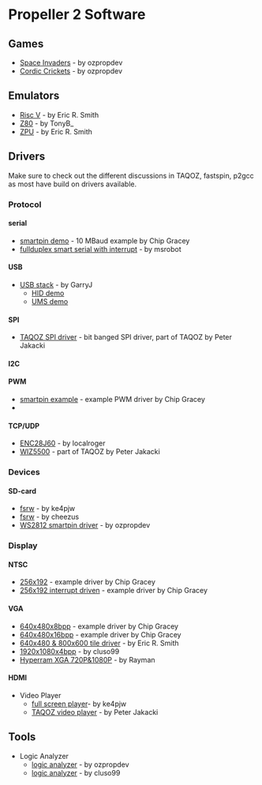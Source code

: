 # Propeller 2 Software

## Games
 * [Space Invaders](https://forums.parallax.com/discussion/169478/p2-invaders-cordic-crickets-vga-demo-for-p2-eval-boards) -
by ozpropdev
 * [Cordic Crickets](https://forums.parallax.com/discussion/169478/p2-invaders-cordic-crickets-vga-demo-for-p2-eval-boards) -
by ozpropdev

## Emulators
 * [Risc V](https://forums.parallax.com/discussion/166563/zpu-and-riscv-emulation-for-p2-now-with-xbyte) -
by Eric R. Smith
 * [Z80](https://forums.parallax.com/discussion/169964/z80-cpu-xbyte-interpreter) -
by TonyB_
 * [ZPU](https://forums.parallax.com/discussion/166563/zpu-and-riscv-emulation-for-p2-now-with-xbyte) -
by Eric R. Smith


## Drivers
Make sure to check out the different discussions in TAQOZ, fastspin, p2gcc as most have build on drivers available.

### Protocol
#### serial
 * [smartpin demo](https://github.com/parallaxinc/propeller/tree/master/examples/v32i%20FPGA%20Examples/smartpin_serial_turnaround.spin2) -
10 MBaud example by Chip Gracey
 * [fullduplex smart serial with interrupt](https://forums.parallax.com/discussion/169660/cogserial-fullduplex-smart-serial-using-interrupt) -
by msrobot
 
#### USB
 * [USB stack](https://forums.parallax.com/discussion/163830/usb-testing) - by GarryJ
   - [HID demo](https://forums.parallax.com/discussion/comment/1462633/#Comment_1462633)
   - [UMS demo](https://forums.parallax.com/discussion/comment/1462546/#Comment_1462546)

#### SPI
 * [TAQOZ SPI driver](https://forums.parallax.com/discussion/comment/1468543/#Comment_1468543) -
bit banged SPI driver, part of TAQOZ by Peter Jakacki


#### I2C

#### PWM
 * [smartpin example](https://github.com/parallaxinc/propeller/tree/master/examples/v32i%20FPGA%20Examples/smartpin_pwm.spin2) -
example PWM driver by Chip Gracey
 * 

#### TCP/UDP
 * [ENC28J60](https://forums.parallax.com/discussion/170022/enc28j60-ethernet-driver) -
by localroger
 * [WIZ5500](https://forums.parallax.com/discussion/167868/taqoz-tachyon-forth-for-the-p2-boot-rom) -
part of TAQOZ by Peter Jakacki

### Devices
#### SD-card
 * [fsrw](https://forums.parallax.com/discussion/169877/sd-fat32-implementations) -
by ke4pjw
 * [fsrw](https://forums.parallax.com/discussion/169786/working-on-fsrw) - 
by cheezus
 * [WS2812 smartpin driver](https://forums.parallax.com/discussion/169791/ws2812-smartpin-driver) -
by ozpropdev

### Display
#### NTSC
 * [256x192](https://github.com/parallaxinc/propeller/tree/master/examples/v32i%20FPGA%20Examples/NTSC_256_x_192.spin2) -
example driver by Chip Gracey
 * [256x192 interrupt driven](https://github.com/parallaxinc/propeller/tree/master/examples/v32i%20FPGA%20Examples/NTSC_256_x_192_interrupt.spin2) -
example driver by Chip Gracey

#### VGA
 * [640x480x8bpp](https://github.com/parallaxinc/propeller/tree/master/examples/v32i%20FPGA%20Examples/VGA_640_x_480_8bpp.spin2) -
example driver by Chip Gracey
 * [640x480x16bpp](https://github.com/parallaxinc/propeller/tree/master/examples/v32i%20FPGA%20Examples/VGA_640_x_480_16bpp.spin2) -
example driver by Chip Gracey
 * [640x480 & 800x600 tile driver](https://forums.parallax.com/discussion/169803/vga-640x480-and-800x600-full-color-tile-text-driver) -
by Eric R. Smith
 * [1920x1080x4bpp](https://forums.parallax.com/discussion/169288/vga-1920x1080x4bpp-148-5mhz-rock-stable-and-240-chars-x-135-lines) -
by cluso99
 * [Hyperram XGA 720P&1080P](https://forums.parallax.com/discussion/169926/hyperram-as-vga-screen-buffer-now-xga-720p-1080p) -
by Rayman

#### HDMI

 * Video Player
   - [full screen player](https://forums.parallax.com/discussion/169943/p2-full-motion-video-larger-than-ram-on-a-ssd1331)-
by ke4pjw
   - [TAQOZ video player](https://forums.parallax.com/discussion/169969/qvga-video-in-vga-demo-now-also-plays-full-screen-audio) -
by Peter Jakacki

## Tools
 * Logic Analyzer
    - [logic analyzer](https://forums.parallax.com/discussion/163967/propeller-2-logic-analyzer) -
by ozpropdev
    - [logic analyzer](https://forums.parallax.com/discussion/comment/1462966/#Comment_1462966) -
by cluso99




